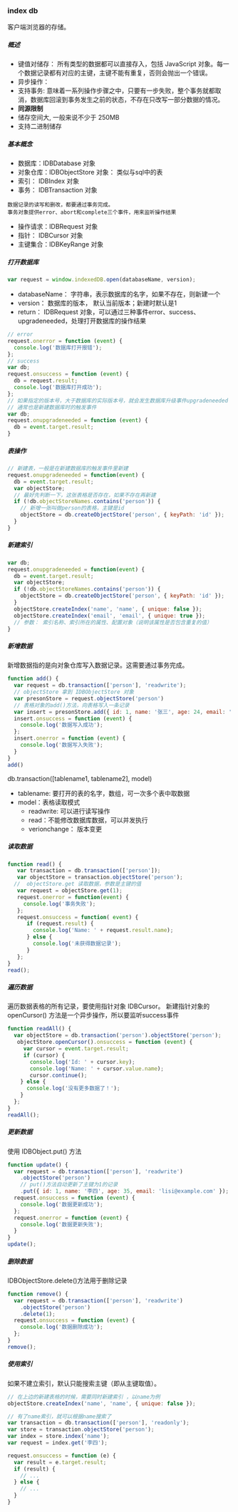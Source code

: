### index db
客户端浏览器的存储。
##### 概述
* 键值对储存： 所有类型的数据都可以直接存入，包括 JavaScript 对象。每一个数据记录都有对应的主键，主键不能有重复，否则会抛出一个错误。
* 异步操作： 
* 支持事务: 意味着一系列操作步骤之中，只要有一步失败，整个事务就都取消，数据库回滚到事务发生之前的状态，不存在只改写一部分数据的情况。
* **同源限制**
* 储存空间大, 一般来说不少于 250MB
* 支持二进制储存
##### 基本概念
* 数据库：IDBDatabase 对象
* 对象仓库：IDBObjectStore 对象： 类似与sql中的表
* 索引： IDBIndex 对象
* 事务： IDBTransaction 对象
```
数据记录的读写和删改，都要通过事务完成。
事务对象提供error、abort和complete三个事件，用来监听操作结果
```
* 操作请求：IDBRequest 对象
* 指针： IDBCursor 对象
* 主键集合：IDBKeyRange 对象
##### 打开数据库
```js
var request = window.indexedDB.open(databaseName, version);
```
* databaseName： 字符串，表示数据库的名字，如果不存在，则新建一个
* version： 数据库的版本， 默认当前版本；新建时默认是1
* return： IDBRequest 对象，可以通过三种事件error、success、upgradeneeded，处理打开数据库的操作结果
```js
// error
request.onerror = function (event) {
  console.log('数据库打开报错');
};
// success
var db;
request.onsuccess = function (event) {
  db = request.result;
  console.log('数据库打开成功');
};
// 如果指定的版本号，大于数据库的实际版本号，就会发生数据库升级事件upgradeneeded
// 通常也是新建数据库时的触发事件
var db;
request.onupgradeneeded = function (event) {
  db = event.target.result;
}
```
##### 表操作
```js
// 新建表，一般是在新建数据库的触发事件里新建
request.onupgradeneeded = function(event) {
  db = event.target.result;
  var objectStore;
  // 最好先判断一下，这张表格是否存在，如果不存在再新建
  if (!db.objectStoreNames.contains('person')) {
    // 新增一张叫做person的表格，主键是id
    objectStore = db.createObjectStore('person', { keyPath: 'id' });
  }
}
```
##### 新建索引
```js
var db;
request.onupgradeneeded = function(event) {
  db = event.target.result;
  var objectStore;
  if (!db.objectStoreNames.contains('person')) {
    objectStore = db.createObjectStore('person', { keyPath: 'id' });
  }
  objectStore.createIndex('name', 'name', { unique: false });
  objectStore.createIndex('email', 'email', { unique: true });
  // 参数： 索引名称、索引所在的属性、配置对象（说明该属性是否包含重复的值）
}
```
##### 新增数据
新增数据指的是向对象仓库写入数据记录。这需要通过事务完成。
```js
function add() {
  var request = db.transaction(['person'], 'readwrite');
  // objectStore 拿到 IDBObjectStore 对象
  var presonStore = request.objectStore('person')
  // 表格对象的add()方法，向表格写入一条记录
  var insert = presonStore.add({ id: 1, name: '张三', age: 24, email: 'zhs@example.com' });
  insert.onsuccess = function (event) {
    console.log('数据写入成功');
  };
  insert.onerror = function (event) {
    console.log('数据写入失败');
  }
}
add()
```
db.transaction([tablename1, tablename2], model)
* tablename: 要打开的表的名字，数组，可一次多个表中取数据
* model：表格读取模式
  * readwrite: 可以进行读写操作
  * read：不能修改数据库数据，可以并发执行
  * verionchange： 版本变更
##### 读取数据
```js
function read() {
   var transaction = db.transaction(['person']);
   var objectStore = transaction.objectStore('person');
  //  objectStore.get 读取数据，参数是主键的值
   var request = objectStore.get(1);
   request.onerror = function(event) {
     console.log('事务失败');
   };
   request.onsuccess = function( event) {
      if (request.result) {
        console.log('Name: ' + request.result.name);
      } else {
        console.log('未获得数据记录');
      }
   };
}
read();
```
##### 遍历数据
遍历数据表格的所有记录，要使用指针对象 IDBCursor。
新建指针对象的 openCursor() 方法是一个异步操作，所以要监听success事件
```js
function readAll() {
  var objectStore = db.transaction('person').objectStore('person');
   objectStore.openCursor().onsuccess = function (event) {
     var cursor = event.target.result;
     if (cursor) {
       console.log('Id: ' + cursor.key);
       console.log('Name: ' + cursor.value.name);
       cursor.continue();
    } else {
      console.log('没有更多数据了！');
    }
  };
}
readAll();
```
##### 更新数据
使用 IDBObject.put() 方法
```js
function update() {
  var request = db.transaction(['person'], 'readwrite')
    .objectStore('person')
    // put()方法自动更新了主键为1的记录
    .put({ id: 1, name: '李四', age: 35, email: 'lisi@example.com' });
  request.onsuccess = function (event) {
    console.log('数据更新成功');
  };
  request.onerror = function (event) {
    console.log('数据更新失败');
  }
}
update();
```
##### 删除数据
IDBObjectStore.delete()方法用于删除记录
```js
function remove() {
  var request = db.transaction(['person'], 'readwrite')
    .objectStore('person')
    .delete(1);
  request.onsuccess = function (event) {
    console.log('数据删除成功');
  };
}
remove();
```
##### 使用索引
如果不建立索引，默认只能搜索主键（即从主键取值）。
```js
// 在上边的新建表格的时候，需要同时新建索引 ，以name为例
objectStore.createIndex('name', 'name', { unique: false });

// 有了name索引，就可以根据name搜索了
var transaction = db.transaction(['person'], 'readonly');
var store = transaction.objectStore('person');
var index = store.index('name');
var request = index.get('李四');

request.onsuccess = function (e) {
  var result = e.target.result;
  if (result) {
    // ...
  } else {
    // ...
  }
}
```
